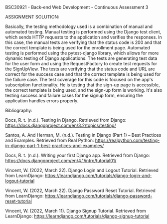 BSC30921 - Back-end Web Development - Continuous Assessment 3

ASSIGNMENT SOLUTION:

Basically, the testing methodology used is a combination of manual and automated testing. Manual testing is performed using the Django test client, which sends HTTP requests to the application and verifies the responses. In this case, the manual tests are verifying that the status code is 200 and that the correct template is being used for the enrollment page.
Automated testing is performed using the pytest-django library, which allows for more dynamic testing of Django applications. The tests are generating test data for the user form and using the RequestFactory to create test requests for the SignUpView. The tests are verifying that the status code and URL are correct for the success case and that the correct template is being used for the failure case.
The test coverage for this code is focused on the app's subscription functionality. He is testing that the sign-up page is accessible, the correct template is being used, and the sign-up form is working. It's also testing success and failure cases for the signup form, ensuring the application handles errors properly.



Bibliography:

Docs, R. t. (n.d.). Testing in Django. Retrieved from Django: https://docs.djangoproject.com/en/3.2/topics/testing/

Santos, A. And Herman, M.  (n.d.). Testing in Django (Part 1) – Best Practices and Examples. Retrieved from Real Python: https://realpython.com/testing-in-django-part-1-best-practices-and-examples/

Docs, R. t. (n.d.). Writing your first Django app. Retrieved from Django: https://docs.djangoproject.com/en/4.1/intro/tutorial01/

Vincent, W. (2022, March 22). Django Login and Logout Tutorial. Retrieved from LearnDjango: https://learndjango.com/tutorials/django-login-and-logout-tutorial

Vincent, W. (2022, March 22). Django Password Reset Tutorial. Retrieved from LearnDjango: https://learndjango.com/tutorials/django-password-reset-tutorial

Vincent, W. (2022, March 11). Django Signup Tutorial. Retrieved from LearnDjango: https://learndjango.com/tutorials/django-signup-tutorial
